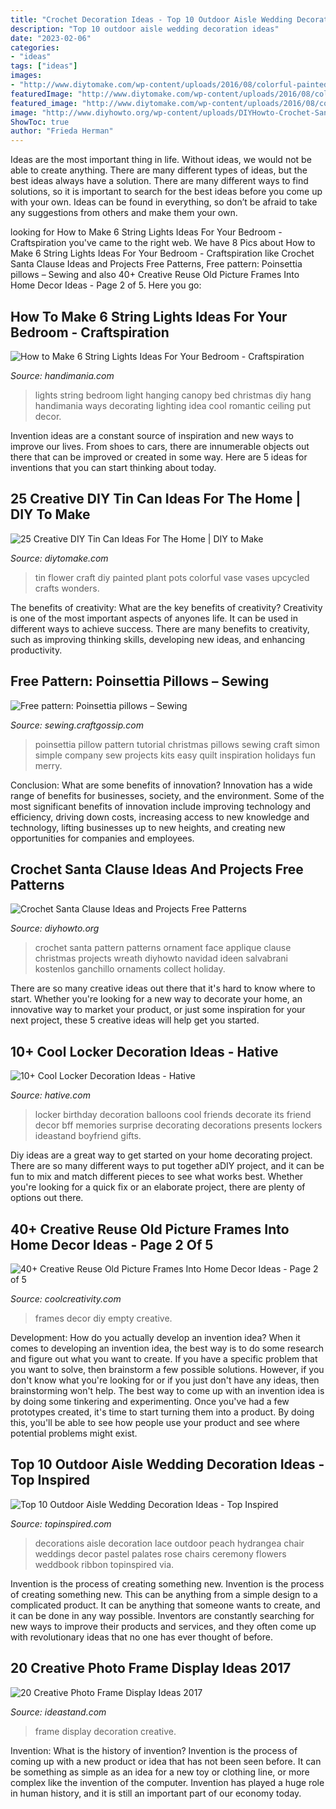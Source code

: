 ```yaml
---
title: "Crochet Decoration Ideas - Top 10 Outdoor Aisle Wedding Decoration Ideas"
description: "Top 10 outdoor aisle wedding decoration ideas"
date: "2023-02-06"
categories:
- "ideas"
tags: ["ideas"]
images:
- "http://www.diytomake.com/wp-content/uploads/2016/08/colorful-painted-diy-tin-can-craft-ideas.jpg"
featuredImage: "http://www.diytomake.com/wp-content/uploads/2016/08/colorful-painted-diy-tin-can-craft-ideas.jpg"
featured_image: "http://www.diytomake.com/wp-content/uploads/2016/08/colorful-painted-diy-tin-can-craft-ideas.jpg"
image: "http://www.diyhowto.org/wp-content/uploads/DIYHowto-Crochet-Santa-Clause-Free-Pattern-11.jpg"
ShowToc: true
author: "Frieda Herman"
---
```



Ideas are the most important thing in life. Without ideas, we would not be able to create anything. There are many different types of ideas, but the best ideas always have a solution. There are many different ways to find solutions, so it is important to search for the best ideas before you come up with your own. Ideas can be found in everything, so don’t be afraid to take any suggestions from others and make them your own.

	

		
looking for How to Make 6 String Lights Ideas For Your Bedroom - Craftspiration you've came to the right web. We have 8 Pics about How to Make 6 String Lights Ideas For Your Bedroom - Craftspiration like Crochet Santa Clause Ideas and Projects Free Patterns, Free pattern: Poinsettia pillows – Sewing and also 40+ Creative Reuse Old Picture Frames Into Home Decor Ideas - Page 2 of 5. Here you go:
		
    
## How To Make 6 String Lights Ideas For Your Bedroom - Craftspiration

<img loading=lazy src="http://www.handimania.com/uploads/string-lights-ideas-for-your-bedroom06.jpg" onerror="this.onerror=null;this.src='https://tse3.mm.bing.net/th?id=OIP.qXMW4q-vEBQysovU5vhXrQHaJ4&amp;pid=15.1';" alt="How to Make 6 String Lights Ideas For Your Bedroom - Craftspiration">

_Source: handimania.com_

>lights string bedroom light hanging canopy bed christmas diy hang handimania ways decorating lighting idea cool romantic ceiling put decor. 

	

Invention ideas are a constant source of inspiration and new ways to improve our lives. From shoes to cars, there are innumerable objects out there that can be improved or created in some way. Here are 5 ideas for inventions that you can start thinking about today.

    
## 25 Creative DIY Tin Can Ideas For The Home | DIY To Make

<img loading=lazy src="http://www.diytomake.com/wp-content/uploads/2016/08/colorful-painted-diy-tin-can-craft-ideas.jpg" onerror="this.onerror=null;this.src='https://tse3.mm.bing.net/th?id=OIP.s7CIfLMuJAJ2ofvGN80SuQHaJ4&amp;pid=15.1';" alt="25 Creative DIY Tin Can Ideas For The Home | DIY to Make">

_Source: diytomake.com_

>tin flower craft diy painted plant pots colorful vase vases upcycled crafts wonders. 

	

The benefits of creativity: What are the key benefits of creativity?
Creativity is one of the most important aspects of anyones life. It can be used in different ways to achieve success. There are many benefits to creativity, such as improving thinking skills, developing new ideas, and enhancing productivity.

    
## Free Pattern: Poinsettia Pillows – Sewing

<img loading=lazy src="http://i1.wp.com/sewing.craftgossip.com/files/2016/11/Poinsettia-Pillow-Tutorial.jpg?fit=600%2C857" onerror="this.onerror=null;this.src='https://tse4.mm.bing.net/th?id=OIP.-HYLKJVnBpDYqmaHSm2tjQHaKl&amp;pid=15.1';" alt="Free pattern: Poinsettia pillows – Sewing">

_Source: sewing.craftgossip.com_

>poinsettia pillow pattern tutorial christmas pillows sewing craft simon simple company sew projects kits easy quilt inspiration holidays fun merry. 

	

Conclusion: What are some benefits of innovation?
Innovation has a wide range of benefits for businesses, society, and the environment. Some of the most significant benefits of innovation include improving technology and efficiency, driving down costs, increasing access to new knowledge and technology, lifting businesses up to new heights, and creating new opportunities for companies and employees.

    
## Crochet Santa Clause Ideas And Projects Free Patterns

<img loading=lazy src="http://www.diyhowto.org/wp-content/uploads/DIYHowto-Crochet-Santa-Clause-Free-Pattern-11.jpg" onerror="this.onerror=null;this.src='https://tse4.mm.bing.net/th?id=OIP.puDBTX3jxdMyDXznuxBuqwHaQo&amp;pid=15.1';" alt="Crochet Santa Clause Ideas and Projects Free Patterns">

_Source: diyhowto.org_

>crochet santa pattern patterns ornament face applique clause christmas projects wreath diyhowto navidad ideen salvabrani kostenlos ganchillo ornaments collect holiday. 

	

There are so many creative ideas out there that it's hard to know where to start. Whether you're looking for a new way to decorate your home, an innovative way to market your product, or just some inspiration for your next project, these 5 creative ideas will help get you started.

    
## 10+ Cool Locker Decoration Ideas - Hative

<img loading=lazy src="http://hative.com/wp-content/uploads/2014/05/locker-decoration/8-balloons-and-post-its-in-locker.jpg" onerror="this.onerror=null;this.src='https://tse3.mm.bing.net/th?id=OIP.ZvrPxVLy7oME8GrAjMqYKQHaJ4&amp;pid=15.1';" alt="10+ Cool Locker Decoration Ideas - Hative">

_Source: hative.com_

>locker birthday decoration balloons cool friends decorate its friend decor bff memories surprise decorating decorations presents lockers ideastand boyfriend gifts. 

	

Diy ideas are a great way to get started on your home decorating project. There are so many different ways to put together aDIY project, and it can be fun to mix and match different pieces to see what works best. Whether you're looking for a quick fix or an elaborate project, there are plenty of options out there.

    
## 40+ Creative Reuse Old Picture Frames Into Home Decor Ideas - Page 2 Of 5

<img loading=lazy src="https://coolcreativity.com/wp-content/uploads/2016/06/DIY-Wall-Art-Out-of-Empty-Picture-Frames-.jpg" onerror="this.onerror=null;this.src='https://tse3.mm.bing.net/th?id=OIP.Bws8QhBTfbUa3mPaYV9e-wHaLK&amp;pid=15.1';" alt="40+ Creative Reuse Old Picture Frames Into Home Decor Ideas - Page 2 of 5">

_Source: coolcreativity.com_

>frames decor diy empty creative. 

	

Development: How do you actually develop an invention idea?
When it comes to developing an invention idea, the best way is to do some research and figure out what you want to create. If you have a specific problem that you want to solve, then brainstorm a few possible solutions. However, if you don't know what you're looking for or if you just don't have any ideas, then brainstorming won't help. The best way to come up with an invention idea is by doing some tinkering and experimenting. Once you've had a few prototypes created, it's time to start turning them into a product. By doing this, you'll be able to see how people use your product and see where potential problems might exist.

    
## Top 10 Outdoor Aisle Wedding Decoration Ideas - Top Inspired

<img loading=lazy src="https://www.topinspired.com/wp-content/uploads/2017/07/Lace-and-Hydrangea-683x1024.jpg" onerror="this.onerror=null;this.src='https://tse4.mm.bing.net/th?id=OIP.qPjW1tw--i3xsn15Xvy1EgHaLG&amp;pid=15.1';" alt="Top 10 Outdoor Aisle Wedding Decoration Ideas - Top Inspired">

_Source: topinspired.com_

>decorations aisle decoration lace outdoor peach hydrangea chair weddings decor pastel palates rose chairs ceremony flowers weddbook ribbon topinspired via. 

	

Invention is the process of creating something new.
Invention is the process of creating something new. This can be anything from a simple design to a complicated product. It can be anything that someone wants to create, and it can be done in any way possible. Inventors are constantly searching for new ways to improve their products and services, and they often come up with revolutionary ideas that no one has ever thought of before.

    
## 20 Creative Photo Frame Display Ideas 2017

<img loading=lazy src="https://ideastand.com/wp-content/uploads/2014/08/photo-frame-ideas/15-stairwell-photo-wall-decoration.jpg" onerror="this.onerror=null;this.src='https://tse2.mm.bing.net/th?id=OIP.DDzoKH5ls5A57y_QTRu71AHaLH&amp;pid=15.1';" alt="20 Creative Photo Frame Display Ideas 2017">

_Source: ideastand.com_

>frame display decoration creative. 

	

Invention: What is the history of invention?
Invention is the process of coming up with a new product or idea that has not been seen before. It can be something as simple as an idea for a new toy or clothing line, or more complex like the invention of the computer. Invention has played a huge role in human history, and it is still an important part of our economy today.

